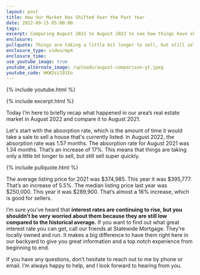 ```yaml
---
layout: post
title: How Our Market Has Shifted Over the Past Year
date: 2022-09-15 05:00:00
tags:
excerpt: Comparing August 2021 to August 2022 to see how things have shifted.
enclosure:
pullquote: Things are taking a little bit longer to sell, but still sell super quickly.
enclosure_type: video/mp4
enclosure_time:
use_youtube_image: true
youtube_alternate_image: /uploads/august-comparison-yt.jpeg
youtube_code: HKW2si191Eo
---
```

{% include youtube.html %}

{% include excerpt.html %}

Today I’m here to briefly recap what happened in our area’s real estate market in August 2022 and compare it to August 2021.&nbsp;

Let's start with the absorption rate, which is the amount of time it would take a sale to sell a house that's currently listed. In August 2022, the absorption rate was 1.57 months. The absorption rate for August 2021 was 1.34 months. That’s an increase of 17%. This means that things are taking only a little bit longer to sell, but still sell super quickly.

{% include pullquote.html %}

The average listing price for 2021 was $374,985. This year it was $395,777. That’s an increase of 5.5%. The median listing price last year was $250,000. This year it was $289,900. That’s almost a 16% increase, which is good for sellers.

I’m sure you’ve heard that **interest rates are continuing to rise, but you shouldn’t be very worried about them because they are still low compared to the historical average.** If you want to find out what great interest rate you can get, call our friends at Statewide Mortgage. They're locally owned and run. It makes a big difference to have them right here in our backyard to give you great information and a top notch experience from beginning to end.

If you have any questions, don’t hesitate to reach out to me by phone or email. I’m always happy to help, and I look forward to hearing from you.